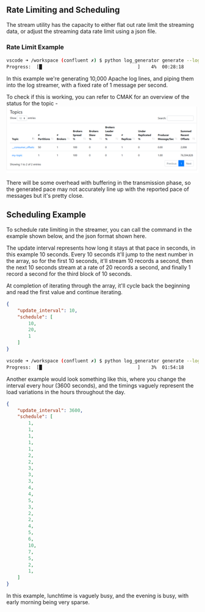 ## Rate Limiting and Scheduling

The stream utility has the capacity to either flat out rate limit the streaming data, or adjust the streaming data rate limit using a json file.

### Rate Limit Example

```bash
vscode ➜ /workspace (confluent ✗) $ python log_generator generate --log-type apache --iterations 10000 | python log_generator stream --output kafka --rate 1
Progress:  [█                                   ]    4%  00:28:18
```

In this example we're generating 10,000 Apache log lines, and piping them into the log streamer, with a fixed rate of 1 message per second.

To check if this is working, you can refer to CMAK for an overview of the status for the topic -
![rate-limit](rate_limit.png) 

There will be some overhead with buffering in the transmission phase, so the generated pace may not accurately line up with the reported pace of messages but it's pretty close.

## Scheduling Example

To schedule rate limiting in the streamer, you can call the command in the example shown below, and the json format shown here.

The update interval represents how long it stays at that pace in seconds, in this example 10 seconds. Every 10 seconds it'll jump to the next number in the array, so for the first 10 seconds, it'll stream 10 records a second, then the next 10 seconds stream at a rate of 20 records a second, and finally 1 record a second for the third block of 10 seconds.

At completion of iterating through the array, it'll cycle back the beginning and read the first value and continue iterating.

```json
{
    "update_interval": 10,
    "schedule": [
        10,
        20,
        1
    ]
}
```


```bash
vscode ➜ /workspace (confluent ✗) $ python log_generator generate --log-type apache --iterations 10000 | python log_generator stream --output kafka --scheduling-data testdata/test.json 
Progress:  [█                                   ]    3%  01:54:18
```

Another example would look something like this, where you change the interval every hour (3600 seconds), and the timings vaguely represent the load variations in the hours throughout the day.

```json
{
    "update_interval": 3600,
    "schedule": [
        1,
        1,
        1,
        1,
        1,
        2,
        2,
        3,
        3,
        3,
        4,
        4,
        5,
        3,
        2,
        2,
        4,
        5,
        6,
        10,
        7,
        5,
        2,
        1,
    ]
}
```

In this example, lunchtime is vaguely busy, and the evening is busy, with early morning being very sparse.
